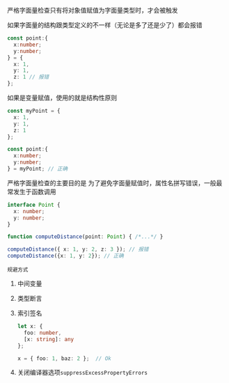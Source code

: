 严格字面量检查只有将对象值赋值为字面量类型时，才会被触发

如果字面量的结构跟类型定义的不一样（无论是多了还是少了）都会报错

```ts
const point:{
  x:number;
  y:number;
} = {
  x: 1,
  y: 1,
  z: 1 // 报错
};
```



如果是变量赋值，使用的就是结构性原则

```ts
const myPoint = {
  x: 1,
  y: 1,
  z: 1
};

const point:{
  x:number;
  y:number;
} = myPoint; // 正确
```



严格字面量检查的主要目的是 为了避免字面量赋值时，属性名拼写错误，一般最常发生于函数调用

```ts
interface Point {
  x: number;
  y: number;
}

function computeDistance(point: Point) { /*...*/ }

computeDistance({ x: 1, y: 2, z: 3 }); // 报错
computeDistance({x: 1, y: 2}); // 正确
```



`规避方式`

1. 中间变量

2. 类型断言

3. 索引签名

   ```ts
   let x: {
     foo: number,
     [x: string]: any
   };
   
   x = { foo: 1, baz: 2 };  // Ok
   ```

4. 关闭编译器选项`suppressExcessPropertyErrors`